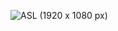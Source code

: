 ![ASL (1920 x 1080 px)](https://github.com/user-attachments/assets/be385f93-0a7f-495c-b806-76b659ba9dc9)

